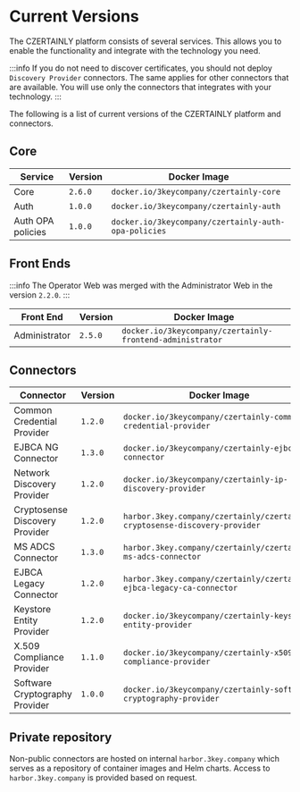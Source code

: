 # Current Versions

The CZERTAINLY platform consists of several services. This allows you to enable the functionality and integrate with the technology you need.

:::info
If you do not need to discover certificates, you should not deploy `Discovery Provider` connectors. The same applies for other connectors that are available. You will use only the connectors that integrates with your technology.
:::

The following is a list of current versions of the CZERTAINLY platform and connectors.

## Core

| Service           | Version | Docker Image                                         |
|-------------------|---------|------------------------------------------------------|
| Core              | `2.6.0` | `docker.io/3keycompany/czertainly-core`              |
| Auth              | `1.0.0` | `docker.io/3keycompany/czertainly-auth`              |
| Auth OPA policies | `1.0.0` | `docker.io/3keycompany/czertainly-auth-opa-policies` |

## Front Ends

:::info
The Operator Web was merged with the Administrator Web in the version `2.2.0`.
:::

| Front End     | Version | Docker Image                                              |
|---------------|---------|-----------------------------------------------------------|
| Administrator | `2.5.0` | `docker.io/3keycompany/czertainly-frontend-administrator` |

## Connectors

| Connector                      | Version | Docker Image                                                               |
|--------------------------------|---------|----------------------------------------------------------------------------|
| Common Credential Provider     | `1.2.0` | `docker.io/3keycompany/czertainly-common-credential-provider`              |
| EJBCA NG Connector             | `1.3.0` | `docker.io/3keycompany/czertainly-ejbca-ng-connector`                      |
| Network Discovery Provider     | `1.2.0` | `docker.io/3keycompany/czertainly-ip-discovery-provider`                   |
| Cryptosense Discovery Provider | `1.2.0` | `harbor.3key.company/czertainly/czertainly-cryptosense-discovery-provider` |
| MS ADCS Connector              | `1.3.0` | `harbor.3key.company/czertainly/czertainly-ms-adcs-connector`              |
| EJBCA Legacy Connector         | `1.2.0` | `harbor.3key.company/czertainly/czertainly-ejbca-legacy-ca-connector`      |
| Keystore Entity Provider       | `1.2.0` | `docker.io/3keycompany/czertainly-keystore-entity-provider`                |
| X.509 Compliance Provider      | `1.1.0` | `docker.io/3keycompany/czertainly-x509-compliance-provider`                |
| Software Cryptography Provider | `1.0.0` | `docker.io/3keycompany/czertainly-software-cryptography-provider`          |

## Private repository

Non-public connectors are hosted on internal `harbor.3key.company` which serves as a repository of container images and Helm charts.
Access to `harbor.3key.company` is provided based on request.